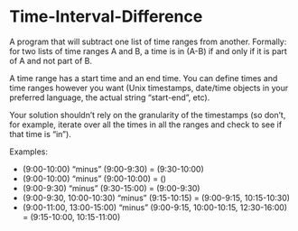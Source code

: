 # Time-Interval-Difference
A program that will subtract one list of time ranges from another. Formally: for two
lists of time ranges A and B, a time is in (A-B) if and only if it is part of A and not part of B.

A time range has a start time and an end time. You can define times and time ranges
however you want (Unix timestamps, date/time objects in your preferred language, the
actual string “start-end”, etc).

Your solution shouldn’t rely on the granularity of the timestamps (so don’t, for example, iterate over all the times in all the ranges and check to see if that time is “in”).

Examples:

 - (9:00-10:00) “minus” (9:00-9:30) = (9:30-10:00)
 - (9:00-10:00) “minus” (9:00-10:00) = ()
 - (9:00-9:30) “minus” (9:30-15:00) = (9:00-9:30)
 - (9:00-9:30, 10:00-10:30) “minus” (9:15-10:15) = (9:00-9:15, 10:15-10:30)
 - (9:00-11:00, 13:00-15:00) “minus” (9:00-9:15, 10:00-10:15, 12:30-16:00) = (9:15-10:00, 10:15-11:00)
